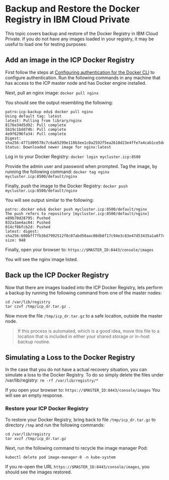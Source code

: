 # Backup and Restore the Docker Registry in IBM Cloud Private

This topic covers backup and restore of the Docker Registry in IBM Cloud Private.  If you do not have any images loaded in your registry, it may be useful to load one for testing purposes:

## Add an image in the ICP Docker Registry

First follow the steps at [Configuring authentication for the Docker CLI](https://www.ibm.com/support/knowledgecenter/SSBS6K_2.1.0/manage_images/configuring_docker_cli.html) to configure authentication.  Run the following commands in any machine that has access to the ICP master node and has Docker engine installed.

Next, pull an nginx image:  `docker pull nginx`

You should see the output resembling the following:
```text
patro:icp-backup edu$ docker pull nginx
Using default tag: latest
latest: Pulling from library/nginx
8176e34d5d92: Pull complete
5b19c1bdd74b: Pull complete
4e9f6296fa34: Pull complete
Digest: sha256:4771d09578c7c6a65299e110b3ee1c0a2592f5ea2618d23e4ffe7a4cab1ce5de
Status: Downloaded newer image for nginx:latest
```

Log in to your Docker Registry:  `docker login mycluster.icp:8500`

Provide the admin user and password when prompted.  Tag the image, by running the following command: `docker tag nginx mycluster.icp:8500/default/nginx`

Finally, push the image to the Docker Registry:  `docker push mycluster.icp:8500/default/nginx`

You will see output similar to the following:
```
patro:.docker edu$ docker push mycluster.icp:8500/default/nginx
The push refers to repository [mycluster.icp:8500/default/nginx]
e89b70d28795: Pushed
832a3ae4ac84: Pushed
014cf8bfcb2d: Pushed
latest: digest: sha256:600bff7fb36d7992512f8c07abd50aac08db8f17c94e3c83e47d53435a1a6f7c size: 948
```

Finally, open your browser to:  `https://$MASTER_ID:8443/console/images`

You will see the nginx image listed.

## Back up the ICP Docker Registry

Now that there are images loaded into the ICP Docker Registry, lets perform a backup by running the following command from one of the master nodes:

```
cd /var/lib/registry
tar czvf /tmp/icp_dr.tar.gz .
```

Now move the file `/tmp/icp_dr.tar.gz` to a safe location, outside the master node.

> If this process is automated, which is a good idea, move this file to a location that is included in either your shared storage or in-host backup routine.

## Simulating a Loss to the Docker Registry

In the case that you do not have a actual recovery situation, you can simulate a loss to the Docker Registry.  To do so simply delete the files under /var/lib/registry:  `rm -rf /var/lib/registry/*`

If you open your browser to:  `https://$MASTER_ID:8443/console/images`  You will see an empty response.

### Restore your ICP Docker Registry

To restore your Docker Registry, bring back to file `/tmp/icp_dr.tar.gz` to directory `/tmp` and run the following commands:

```
cd /var/lib/registry
tar xvzf /tmp/icp_dr.tar.gz
```

Next, run the following command to recycle the image manager Pod:

```
kubectl delete pod image-manager-0 -n kube-system
```

If you re-open the URL `https://$MASTER_ID:8443/console/images`, you should see the images restored.
